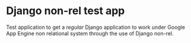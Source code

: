 # Django non-rel test app

Test application to get a *regular* Django application to work under Google App Engine non
relational system through the use of Django non-rel.
